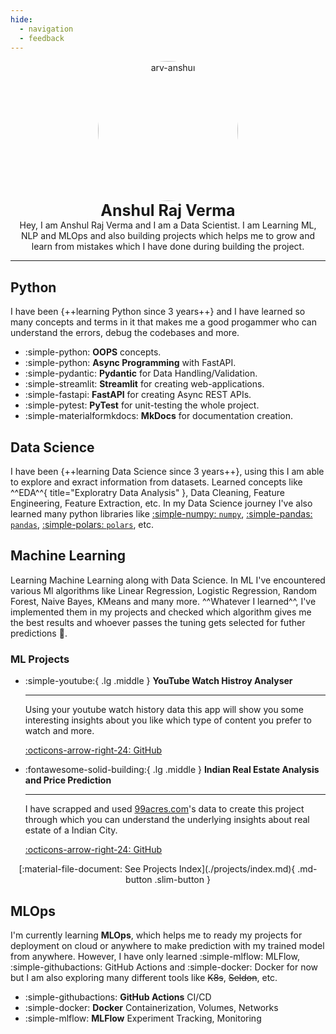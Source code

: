 ```yaml
---
hide:
  - navigation
  - feedback
---
```


<style>
  article > h1 { display: none; }
</style>

<p style="text-align: center; margin: 0px;">
  <img src="https://avatars.githubusercontent.com/u/111767754?v=4" alt="arv-anshul" style="width: 16em; border-radius: 50%;" />

  <p style="text-align: center; font-size: 25px; margin: 0px;"><strong>Anshul Raj Verma</strong></p>
  <p style="text-align: center; margin: 0px;">
    Hey, I am Anshul Raj Verma and I am a Data Scientist. I am Learning ML, NLP and MLOps and also building projects which helps me to grow and learn from mistakes which I have done during building the project.
  </p>
</p>

---

## Python

I have been {++learning Python since 3 years++} and I have learned so many concepts and terms in it that makes me a good progammer who can understand the errors, debug the codebases and more.

<div class="grid cards" markdown>

- :simple-python: **OOPS** concepts.
- :simple-python: **Async Programming** with FastAPI.
- :simple-pydantic: **Pydantic** for Data Handling/Validation.
- :simple-streamlit: **Streamlit** for creating web-applications.
- :simple-fastapi: **FastAPI** for creating Async REST APIs.
- :simple-pytest: **PyTest** for unit-testing the whole project.
- :simple-materialformkdocs: **MkDocs** for documentation creation.

</div>

## Data Science

I have been {++learning Data Science since 3 years++}, using this I am able to explore and exract information from datasets. Learned concepts like ^^EDA^^{ title="Exploratry Data Analysis" }, Data Cleaning, Feature Engineering, Feature Extraction, etc.
In my Data Science journey I've also learned many python libraries like [:simple-numpy: `numpy`](https://numpy.org/doc/), [:simple-pandas: `pandas`](https://pandas.pydata.org/docs/), [:simple-polars: `polars`](https://pola.rs), etc.

## Machine Learning

Learning Machine Learning along with Data Science. In ML I've encountered various Ml algorithms like Linear Regression, Logistic Regression, Random Forest, Naive Bayes, KMeans and many more. ^^Whatever I learned^^, I've implemented them in my projects and checked which algorithm gives me the best results and whoever passes the tuning gets selected for futher predictions :robot:.

### ML Projects

<div class="grid cards" markdown>

  - :simple-youtube:{ .lg .middle } **YouTube Watch Histroy Analyser**

    ---

    Using your youtube watch history data this app will show you some interesting insights about you like which type of content you prefer to watch and more.

    [:octicons-arrow-right-24: GitHub](https://github.com/arv-anshul/yt-watch-history)

  - :fontawesome-solid-building:{ .lg .middle } **Indian Real Estate Analysis and Price Prediction**

    ---

    I have scrapped and used [99acres.com](https://99acres.com)'s data to create this project through which you can understand the underlying insights about real estate of a Indian City.

    [:octicons-arrow-right-24: GitHub](https://github.com/arv-anshul/campusx-real-estate)

  </div>

<p align="center" markdown>
[:material-file-document: See Projects Index](./projects/index.md){ .md-button .slim-button }
</p>

## MLOps

I'm currently learning **MLOps**, which helps me to ready my projects for deployment on cloud or anywhere to make prediction with my trained model from anywhere. However, I have only learned :simple-mlflow: MLFlow, :simple-githubactions: GitHub Actions and :simple-docker: Docker for now but I am also exploring many different tools like ~~K8s~~, ~~Seldon~~, etc.

<div class="grid cards" markdown>

- :simple-githubactions: **GitHub Actions** CI/CD
- :simple-docker: **Docker** Containerization, Volumes, Networks
- :simple-mlflow: **MLFlow** Experiment Tracking, Monitoring

</div>

